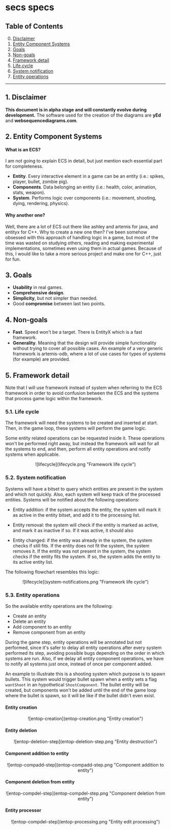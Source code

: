# secs specs

## Table of Contents

0. [Disclaimer](#0-disclaimer)
2. [Entity Component Systems](#2-entity-component-systems)
3. [Goals](#3-goals)
4. [Non-goals](#4-non-goals)
5. [Framework detail](#5-framework-detail)
  1. [Life cycle](#5-1-life-cycle)
  2. [System notification](#5-2-system-notification)
  3. [Entity operations](#5-3-entity-operations)

---

## 1. Disclaimer

**This document is in alpha stage and will constantly evolve during development.** The software used for the creation of the diagrams are **yEd** and **websequencediagrams.com**.


## 2. Entity Component Systems

#### What is an ECS?

I am not going to explain ECS in detail, but just mention each essential part for completeness.

* **Entity**. Every interactive element in a game can be an entity (i.e.: spikes, player, bullet, zombie pig).
* **Components**. Data belonging an entity (i.e.: health, color, animation, stats, weapon).
* **System**. Performs logic over components (i.e.: movement, shooting, dying, rendering, physics).

#### Why another one?

Well, there are a lot of ECS out there like ashley and artemis for java, and entityx for C++. Why to create a new one then? I've been somehow obsessed with this approach of handling logic in a game, but most of the time was wasted on studying others, reading and making experimental implementations, sometimes even using them in actual games. Because of this, I would like to take a more serious project and make one for C++, just for fun.

## 3. Goals

* **Usability** in real games.
* **Comprehensive design**.
* **Simplicity**, but not simpler than needed.
* Good **compromise** between last two points.

## 4. Non-goals

* **Fast**. Speed won't be a target. There is EntityX which is a fast framework.
* **Generality**. Meaning that the design will provide simple functionality without trying to cover all possible cases. An example of a very generic framework is artemis-odb, where a lot of use cases for types of systems (for example) are provided.

## 5. Framework detail

Note that I will use framework instead of system when referring to the ECS framework in order to avoid confusion between the ECS and the systems that process game logic within the framework.

### 5.1. Life cycle

The framework will need the systems to be created and inserted at start. Then, in the game loop, these systems will perform the game logic.

Some entity related operations can be requested inside it. These operations won't be performed right away, but instead the framework will wait for all the systems to end, and then, perform all entity operations and notify systems when applicable.

<center>
![lifecycle](lifecycle.png "Framework life cycle")
</center>

### 5.2. System notification

Systems will have a bitset to query which entities are present in the system and which not quickly. Also, each system will keep track of the processed entities. Systems will be notified about the following operations:

* Entity addition: if the system accepts the entity, the system will mark it as active in the entity bitset, and add it to the processing list.

* Entity removal: the system will check if the entity is marked as active, and mark it as inactive if so. If it was active, it should also

* Entity changed: if the entity was already in the system, the system checks if still fits. If the entity does not fit the system, the system removes it. If the entity was not present in the system, the system checks if the entity fits the system. If so, the system adds the entity to its active entity list.

The following flowchart resembles this logic:

<center>
![lifecycle](system-notifications.png "Framework life cycle")
</center>


### 5.3. Entity operations

So the available entity operations are the following:

* Create an entity
* Delete an entity
* Add component to an entity
* Remove component from an entity

During the game step, entity operations will be annotated but not performed, since it's safer to delay all entity operations after every system performed its step, avoiding possible bugs depending on the order in which systems are run. Also, if we delay all entity component operations, we have to notify all systems just once, instead of once per component added.

An example to illustrate this is a shooting system which purpose is to spawn bullets. This system would trigger bullet spawn when a entity sets a flag `wantShoot` in an hypothetical `ShootComponent`. The bullet entity will be created, but components won't be added until the end of the game loop where the bullet is spawn, so it will be like if the bullet didn't even exist.


#### Entity creation

<center>
![entop-creation](entop-creation.png "Entity creation")
</center>


#### Entity deletion

<center>
![entop-deletion-step](entop-deletion-step.png "Entity destruction")
</center>


#### Component addition to entity

<center>
![entop-compadd-step](entop-compadd-step.png "Component addition to entity")
</center>

#### Component deletion from entity

<center>
![entop-compdel-step](entop-compdel-step.png "Component deletion from entity")
</center>

#### Entity processor

<center>
![entop-compdel-step](entop-processing.png "Entity edit processing")
</center>
